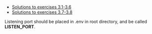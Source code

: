 
* [Solutions to exercises 3.1-3.6](https://fullstackopen.com/en/part3/node_js_and_express#exercises-3-1-3-6)
* [Solutions to exercises 3.7-3.8](https://fullstackopen.com/en/part3/node_js_and_express#exercises-3-7-3-8)


Listening port should be placed in .env in root directory, and be called **LISTEN_PORT**.
